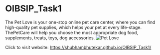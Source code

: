 # OIBSIP_Task1
The Pet Love is your one-stop online pet care center, where you can find high-quality pet supplies, which helps your pet at every life-stage. ThePetCare will help you choose the most appropriate dog food, supplements, treats, toys, dog accessories.
![Pet Love](https://user-images.githubusercontent.com/109847442/180999886-b8aadfac-b50e-4b10-b985-01e529b30e0d.PNG)

Click to visit website: https://shubhambhutekar.github.io/OIBSIP_Task1/
